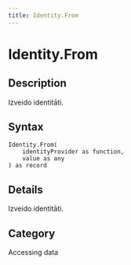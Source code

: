 ```yaml
---
title: Identity.From
---
```


# Identity.From


## Description

Izveido identitāti.


## Syntax

```powerquery
Identity.From(
    identityProvider as function,
    value as any
) as record
```


## Details

Izveido identitāti.



## Category
Accessing data
